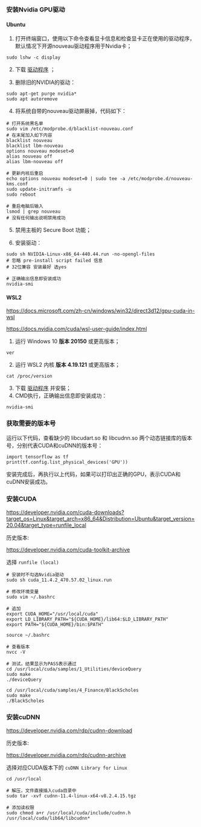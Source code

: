 ### 安装Nvidia GPU驱动

#### Ubuntu

1. 打开终端窗口，使用以下命令查看显卡信息和检查显卡正在使用的驱动程序，默认情况下开源nouveau驱动程序用于Nvidia卡；
```
sudo lshw -c display
```

2. 下载 [驱动程序](https://www.nvidia.com/download/index.aspx?lang=cn) ；

3. 删除旧的NVIDIA的驱动：
```
sudo apt-get purge nvidia*
sudo apt autoremove
```

4. 将系统自带的nouveau驱动屏蔽掉，代码如下：
```
# 打开系统黑名单
sudo vim /etc/modprobe.d/blacklist-nouveau.conf 
# 在末尾加入如下内容
blacklist nouveau
blacklist lbm-nouveau
options nouveau modeset=0
alias nouveau off
alias lbm-nouveau off

# 更新内核后重启
echo options nouveau modeset=0 | sudo tee -a /etc/modprobe.d/nouveau-kms.conf
sudo update-initramfs -u
sudo reboot

# 重启电脑后输入
lsmod | grep nouveau
# 没有任何输出说明禁用成功
```

5. 禁用主板的 Secure Boot 功能；

6. 安装驱动：
```
sudo sh NVIDIA-Linux-x86_64-440.44.run -no-opengl-files
# 忽略 pre-install script failed 信息
# 32位兼容 安装最好 选yes

# 正确输出信息即安装成功
nvidia-smi
```

#### WSL2

https://docs.microsoft.com/zh-cn/windows/win32/direct3d12/gpu-cuda-in-wsl

https://docs.nvidia.com/cuda/wsl-user-guide/index.html

1. 运行 Windows 10 **版本 20150** 或更高版本；
```
ver
```
2. 运行 WSL2 内核 **版本 4.19.121** 或更高版本；
```
cat /proc/version
```

3. 下载 [驱动程序](https://developer.nvidia.com/cuda/wsl/download) 并安裝；
4. CMD执行，正确输出信息即安装成功：
```
nvidia-smi
```

### 获取需要的版本号

运行以下代码，查看缺少的 libcudart.so 和 libcudnn.so 两个动态链接库的版本号，分别代表CUDA和cuDNN的版本号：

```
import tensorflow as tf
print(tf.config.list_physical_devices('GPU'))
```

安装完成后，再执行以上代码，如果可以打印出正确的GPU，表示CUDA和cuDNN安装成功。

### 安装CUDA

https://developer.nvidia.com/cuda-downloads?target_os=Linux&target_arch=x86_64&Distribution=Ubuntu&target_version=20.04&target_type=runfile_local

历史版本:

https://developer.nvidia.com/cuda-toolkit-archive

选择 `runfile (local)`

```
# 安装时不勾选Nvidia驱动
sudo sh cuda_11.4.2_470.57.02_linux.run

# 修改环境变量
sudo vim ~/.bashrc

# 追加
export CUDA_HOME="/usr/local/cuda"
export LD_LIBRARY_PATH="${CUDA_HOME}/lib64:$LD_LIBRARY_PATH"
export PATH="${CUDA_HOME}/bin:$PATH"

source ~/.bashrc

# 查看版本
nvcc -V

# 测试，结果显示为PASS表示通过
cd /usr/local/cuda/samples/1_Utilities/deviceQuery
sudo make
./deviceQuery

cd /usr/local/cuda/samples/4_Finance/BlackScholes
sudo make
./BlackScholes
```

### 安装cuDNN

https://developer.nvidia.com/rdp/cudnn-download

历史版本:

https://developer.nvidia.com/rdp/cudnn-archive

选择对应CUDA版本下的 `cuDNN Library for Linux`

```
cd /usr/local

# 解压，文件直接插入cuda目录中
sudo tar -xvf cudnn-11.4-linux-x64-v8.2.4.15.tgz

# 添加读权限
sudo chmod a+r /usr/local/cuda/include/cudnn.h /usr/local/cuda/lib64/libcudnn*
```
